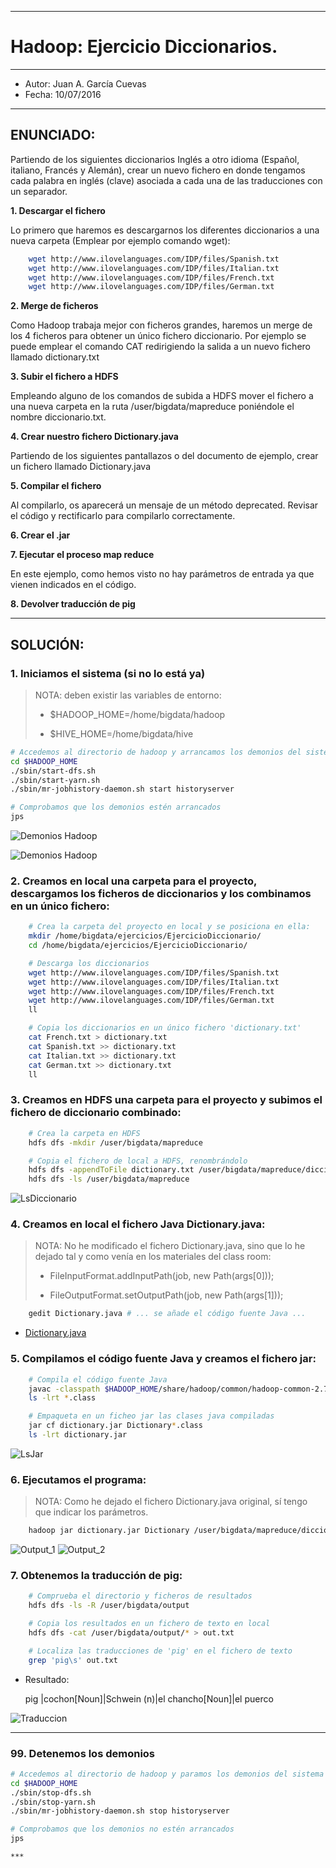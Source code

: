 ***
# Hadoop: Ejercicio Diccionarios.
***
- Autor: Juan A. García Cuevas
- Fecha: 10/07/2016

***

## ENUNCIADO:

Partiendo de los siguientes diccionarios Inglés a otro idioma (Español, italiano, Francés y Alemán), crear un nuevo fichero en donde tengamos cada palabra en inglés (clave) asociada a cada una de las traducciones con un separador.

**1. Descargar el fichero**

Lo primero que haremos es descargarnos los diferentes diccionarios a una nueva carpeta (Emplear por ejemplo comando wget):
```bash
    wget http://www.ilovelanguages.com/IDP/files/Spanish.txt
    wget http://www.ilovelanguages.com/IDP/files/Italian.txt
    wget http://www.ilovelanguages.com/IDP/files/French.txt
    wget http://www.ilovelanguages.com/IDP/files/German.txt
```

**2. Merge de ficheros**

Como Hadoop trabaja mejor con ficheros grandes, haremos un merge de los 4 ficheros para obtener un único fichero diccionario.
Por ejemplo se puede emplear el comando CAT redirigiendo la salida a un nuevo fichero llamado dictionary.txt

**3. Subir el fichero a HDFS**

Empleando alguno de los comandos de subida a HDFS mover el fichero a una nueva carpeta en la ruta /user/bigdata/mapreduce poniéndole el nombre diccionario.txt.

**4. Crear nuestro fichero Dictionary.java**

Partiendo de los siguientes pantallazos o del documento de ejemplo, crear un fichero llamado Dictionary.java

**5. Compilar el fichero**

Al compilarlo, os aparecerá un mensaje de un método deprecated. Revisar el código y rectificarlo para compilarlo correctamente.

**6. Crear el .jar**

**7. Ejecutar el proceso map reduce**

En este ejemplo, como hemos visto no hay parámetros de entrada ya que vienen indicados en el código.

**8. Devolver traducción de pig**

***

## SOLUCIÓN:

### 1. Iniciamos el sistema (si no lo está ya)

>
>NOTA: deben existir las variables de entorno:
>
>- $HADOOP_HOME=/home/bigdata/hadoop
>
>- $HIVE_HOME=/home/bigdata/hive
>

```bash
# Accedemos al directorio de hadoop y arrancamos los demonios del sistema
cd $HADOOP_HOME
./sbin/start-dfs.sh
./sbin/start-yarn.sh
./sbin/mr-jobhistory-daemon.sh start historyserver

# Comprobamos que los demonios estén arrancados
jps
```

![Demonios Hadoop](images/DemoniosHadoop.png)


![Demonios Hadoop](images/DemoniosHadoop.png)

### 2. Creamos en local una carpeta para el proyecto, descargamos los ficheros de diccionarios y los combinamos en un único fichero:

```bash
    # Crea la carpeta del proyecto en local y se posiciona en ella:
    mkdir /home/bigdata/ejercicios/EjercicioDiccionario/
    cd /home/bigdata/ejercicios/EjercicioDiccionario/

    # Descarga los diccionarios
    wget http://www.ilovelanguages.com/IDP/files/Spanish.txt
    wget http://www.ilovelanguages.com/IDP/files/Italian.txt
    wget http://www.ilovelanguages.com/IDP/files/French.txt
    wget http://www.ilovelanguages.com/IDP/files/German.txt
    ll

    # Copia los diccionarios en un único fichero 'dictionary.txt'
    cat French.txt > dictionary.txt
    cat Spanish.txt >> dictionary.txt
    cat Italian.txt >> dictionary.txt
    cat German.txt >> dictionary.txt
    ll
```

### 3. Creamos en HDFS una carpeta para el proyecto y subimos el fichero de diccionario combinado:

```bash
    # Crea la carpeta en HDFS
    hdfs dfs -mkdir /user/bigdata/mapreduce

    # Copia el fichero de local a HDFS, renombrándolo
    hdfs dfs -appendToFile dictionary.txt /user/bigdata/mapreduce/diccionario.txt
    hdfs dfs -ls /user/bigdata/mapreduce
```

![LsDiccionario](images/LsDiccionario.png)


### 4. Creamos en local el fichero Java Dictionary.java:

>
> NOTA: No he modificado el fichero Dictionary.java, sino que lo he dejado tal y como venía en los materiales del class room:
>
> - FileInputFormat.addInputPath(job, new Path(args[0]));
>
> - FileOutputFormat.setOutputPath(job, new Path(args[1]));
>

```bash
    gedit Dictionary.java # ... se añade el código fuente Java ...
```
- [Dictionary.java](src/Dictionary.java)

### 5. Compilamos el código fuente Java y creamos el fichero jar:

```bash
    # Compila el código fuente Java
    javac -classpath $HADOOP_HOME/share/hadoop/common/hadoop-common-2.7.2.jar:$HADOOP_HOME/share/hadoop/common/lib/hadoop-annotations-2.7.2.jar:$HADOOP_HOME/share/hadoop/mapreduce/hadoop-mapreduce-client-core-2.7.2.jar Dictionary.java
    ls -lrt *.class

    # Empaqueta en un ficheo jar las clases java compiladas
    jar cf dictionary.jar Dictionary*.class
    ls -lrt dictionary.jar
```

![LsJar](images/LsJar.png)

### 6. Ejecutamos el programa:

> NOTA: Como he dejado el fichero Dictionary.java original, sí tengo que indicar los parámetros.

```bash
    hadoop jar dictionary.jar Dictionary /user/bigdata/mapreduce/diccionario.txt output
```

![Output_1](images/Output_1.png)
![Output_2](images/Output_2.png)

### 7. Obtenemos la traducción de pig:

```bash
    # Comprueba el directorio y ficheros de resultados
    hdfs dfs -ls -R /user/bigdata/output

    # Copia los resultados en un fichero de texto en local
    hdfs dfs -cat /user/bigdata/output/* > out.txt

    # Localiza las traducciones de 'pig' en el fichero de texto
    grep 'pig\s' out.txt
```

- Resultado:

    pig	|cochon[Noun]|Schwein (n)|el chancho[Noun]|el puerco

![Traduccion](images/Traduccion.png)



***

### 99. Detenemos los demonios

```bash
# Accedemos al directorio de hadoop y paramos los demonios del sistema
cd $HADOOP_HOME
./sbin/stop-dfs.sh
./sbin/stop-yarn.sh
./sbin/mr-jobhistory-daemon.sh stop historyserver

# Comprobamos que los demonios no estén arrancados
jps

***
